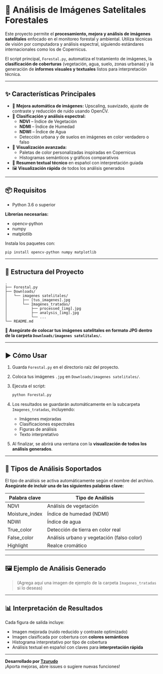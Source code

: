 # 🌲 Análisis de Imágenes Satelitales Forestales

Este proyecto permite el **procesamiento, mejora y análisis de imágenes satelitales** enfocado en el monitoreo forestal y ambiental. Utiliza técnicas de visión por computadora y análisis espectral, siguiendo estándares internacionales como los de Copernicus.

El script principal, `Forestal.py`, automatiza el tratamiento de imágenes, la **clasificación de coberturas** (vegetación, agua, suelo, zonas urbanas) y la generación de **informes visuales y textuales** listos para interpretación técnica.

---

## ✨ Características Principales

- 🔧 **Mejora automática de imágenes:** Upscaling, suavizado, ajuste de contraste y reducción de ruido usando OpenCV.
- 🌿 **Clasificación y análisis espectral:**
  - **NDVI** – Índice de Vegetación
  - **NDMI** – Índice de Humedad
  - **NDWI** – Índice de Agua
  - Detección urbana y de suelos en imágenes en color verdadero o falso
- 🎨 **Visualización avanzada:**
  - Paletas de color personalizadas inspiradas en Copernicus
  - Histogramas semánticos y gráficos comparativos
- 📝 **Resumen textual técnico** en español con interpretación guiada
- 🖼️ **Visualización rápida** de todos los análisis generados

---

## 📦 Requisitos

- Python 3.6 o superior

**Librerías necesarias:**

- opencv-python
- numpy
- matplotlib

Instala los paquetes con:

```bash
pip install opencv-python numpy matplotlib
```

---

## 📁 Estructura del Proyecto

```
.
├── Forestal.py
├── Downloads/
│   └── imagenes satelitales/
│       ├── [tus_imagenes].jpg
│       └── Imagenes_tratadas/
│           ├── processed_[img].jpg
│           ├── analysis_[img].jpg
│           └── ...
└── README.md
```

📌 **Asegúrate de colocar tus imágenes satelitales en formato JPG dentro de la carpeta `Downloads/imagenes satelitales/`.**

---

## ▶️ Cómo Usar

1. Guarda `Forestal.py` en el directorio raíz del proyecto.
2. Coloca tus imágenes `.jpg` en `Downloads/imagenes satelitales/`.
3. Ejecuta el script:

    ```bash
    python Forestal.py
    ```

4. Los resultados se guardarán automáticamente en la subcarpeta `Imagenes_tratadas`, incluyendo:
   - Imágenes mejoradas
   - Clasificaciones espectrales
   - Figuras de análisis
   - Texto interpretativo

5. Al finalizar, se abrirá una ventana con la **visualización de todos los análisis generados**.

---

## 🧪 Tipos de Análisis Soportados

El tipo de análisis se activa automáticamente según el nombre del archivo.  
**Asegúrate de incluir una de las siguientes palabras clave:**

| Palabra clave   | Tipo de Análisis                           |
|-----------------|--------------------------------------------|
| NDVI            | Análisis de vegetación                     |
| Moisture_index  | Índice de humedad (NDMI)                   |
| NDWI            | Índice de agua                             |
| True_color      | Detección de tierra en color real          |
| False_color     | Análisis urbano y vegetación (falso color) |
| Highlight       | Realce cromático                           |

---

## 🖼️ Ejemplo de Análisis Generado

> (Agrega aquí una imagen de ejemplo de la carpeta `Imagenes_tratadas` si lo deseas)

---

## 📊 Interpretación de Resultados

Cada figura de salida incluye:

- Imagen mejorada (ruido reducido y contraste optimizado)
- Imagen clasificada por cobertura con **colores semánticos**
- Histograma interpretativo por tipo de cobertura
- Análisis textual en español con claves para **interpretación rápida**

---

**Desarrollado por [Tzurudo](https://github.com/Tzurudo)**  
¡Aporta mejoras, abre issues o sugiere nuevas funciones!
